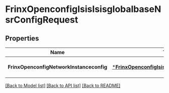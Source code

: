 # FrinxOpenconfigIsisIsisglobalbaseNsrConfigRequest

## Properties
Name | Type | Description | Notes
------------ | ------------- | ------------- | -------------
**FrinxOpenconfigNetworkInstanceconfig** | [***FrinxOpenconfigIsisIsisglobalbaseNsrConfig**](frinx.openconfig.isis.isisglobalbase.nsr.Config.md) |  | [optional] [default to null]

[[Back to Model list]](../README.md#documentation-for-models) [[Back to API list]](../README.md#documentation-for-api-endpoints) [[Back to README]](../README.md)


